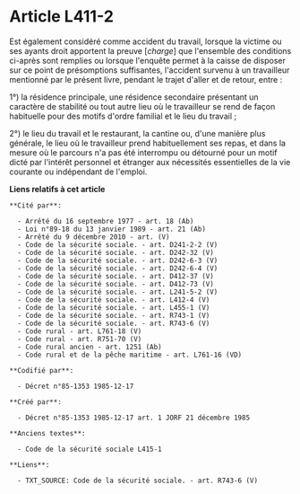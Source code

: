 # Article L411-2

Est également considéré comme accident du travail, lorsque la victime ou ses ayants droit apportent la preuve [*charge*] que
l'ensemble des conditions ci-après sont remplies ou lorsque l'enquête permet à la caisse de disposer sur ce point de
présomptions suffisantes, l'accident survenu à un travailleur mentionné par le présent livre, pendant le trajet d'aller et de
retour, entre : 

1°) la résidence principale, une résidence secondaire présentant un caractère de stabilité ou tout autre lieu où le
travailleur se rend de façon habituelle pour des motifs d'ordre familial et le lieu du travail ; 

2°) le lieu du travail et le restaurant, la cantine ou, d'une manière plus générale, le lieu où le travailleur prend
habituellement ses repas, et dans la mesure où le parcours n'a pas été interrompu ou détourné pour un motif dicté par
l'intérêt personnel et étranger aux nécessités essentielles de la vie courante ou indépendant de l'emploi.

**Liens relatifs à cet article**

	**Cité par**:

	  - Arrêté du 16 septembre 1977 - art. 18 (Ab)
	  - Loi n°89-18 du 13 janvier 1989 - art. 21 (Ab)
	  - Arrêté du 9 décembre 2010 - art. (V)
	  - Code de la sécurité sociale. - art. D241-2-2 (V)
	  - Code de la sécurité sociale. - art. D242-32 (V)
	  - Code de la sécurité sociale. - art. D242-6-3 (V)
	  - Code de la sécurité sociale. - art. D242-6-4 (V)
	  - Code de la sécurité sociale. - art. D412-37 (V)
	  - Code de la sécurité sociale. - art. D412-73 (V)
	  - Code de la sécurité sociale. - art. L241-5-2 (V)
	  - Code de la sécurité sociale. - art. L412-4 (V)
	  - Code de la sécurité sociale. - art. L455-1 (V)
	  - Code de la sécurité sociale. - art. R743-1 (V)
	  - Code de la sécurité sociale. - art. R743-6 (V)
	  - Code rural - art. L761-18 (V)
	  - Code rural - art. R751-70 (V)
	  - Code rural ancien - art. 1251 (Ab)
	  - Code rural et de la pêche maritime - art. L761-16 (VD)

	**Codifié par**:

	  - Décret n°85-1353 1985-12-17

	**Créé par**:

	  - Décret n°85-1353 1985-12-17 art. 1 JORF 21 décembre 1985

	**Anciens textes**:

	  - Code de la sécurité sociale L415-1

	**Liens**:

	  - TXT_SOURCE: Code de la sécurité sociale. - art. R743-6 (V)
